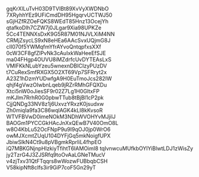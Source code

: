 gqKrXlLuTvH03D9TVIBt89XvVyXWDNbO
7XRyhhYEz9UFiCmdDH95HgqrvUCTWJ50
sGjHZfRZOeFQKS8WEdT85Hnz13OcejYh
qtafkoDlh7CZW7j0JLgar9Xia98UPKZe
5Cc4TENNXsDxK9G5R87M01NJVLXiM4NN
CRMjZsycLS9xN8eHEa6AAcSvxUQjmG8J
cII070f5YWMqfmYfrAYvoQntqpfxsXXf
0cW3CF8gfZlPvNk3cAuIxkWaHeeEfSJE
ma04FHgp4OUVU8iMZdrfcUvDYTEAsLxS
VMlFKkNLubYzeu5wnexnDBICIzyPUzDV
t7CuRexSmfRXGX5O2XT69Vp7SFRryt2x
A23Z1hDzmYUDwfgA9H0EuTmoJcs282IW
qhjf4gVwzOIwbnLqeb9jRZrRMhGFQXDu
Xtci5nW0oJiesSF9r02Z7Lg1H0GltxFP
mKJlm7RrhR0G0pbwTTub8tBjBl1cP2pk
CjjQNDg33NV8z1j6UxvzYRxzK0jsudxw
Zh0miqIa9fa3C86wqlAGK4kLI8kKvsoR
WTVFBVwD0imeNOkM3NDhWVOHYvMJjilJ
BAOGm1PYCCGkHAcJnXxQEwB7V40OmO8L
w8O4KbLu52OcFNpP9u9I9qOJ0jp0WrO6
owMJXcmtZUqU104DYFjGq5mkNoigfUPX
JbiwSlkN4Ct9u8pVBgmkRprIiL4fhpEO
iQ7MBKGNjnpHIzkiyTfihtT6IAMOimI8
tqIvnwcuMUfkbOYlYiBlwtLDJ1zWisZy
jy2TzrG4J3ZJSRfq9toOvAaLGNeTMucV
v4zjTxv31QtFTqqrs8wWozwFUBbqbCSH
V58kipNft8clfs3ir9GiP7coF5Gn29yT
